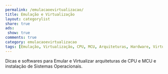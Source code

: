 ```yaml
---
permalink: /emulacaoevirtualizacao/
title: Emulação e Virtualização
layout: categorylist
share: true
ads:
 show: true
comments: true
category: emulacaoevirtualizacao
tags: [Emulação, Virtualização, CPU, MCU, Arquiteturas, Hardware, VirtualBox, VMWare, VBox]
---
```

Dicas e softwares para Emular e Virtualizar arquiteturas de CPU e MCU e instalação de Sistemas Operacionais.

<!--more-->

<!-- -->
